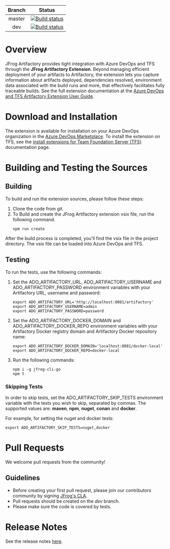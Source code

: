 |Branch|Status|
|:---:|---|
|master|[![Build status](https://ci.appveyor.com/api/projects/status/ki6edykufqy9h5bl/branch/master?svg=true)](https://ci.appveyor.com/project/jfrog-ecosystem/artifactory-vsts-extension/branch/master)
|dev|[![Build status](https://ci.appveyor.com/api/projects/status/ki6edykufqy9h5bl/branch/dev?svg=true)](https://ci.appveyor.com/project/jfrog-ecosystem/artifactory-vsts-extension/branch/dev)|

# Overview
JFrog Artifactory provides tight integration with Azure DevOps and TFS through the **JFrog Artifactory Extension**.
Beyond managing efficient deployment of your artifacts to Artifactory, the extension lets you capture information about artifacts deployed, dependencies resolved, environment data associated with the build runs and more, 
that effectively facilitates fully traceable builds.
See the full extension documentation at the [Azure DevOps and TFS Artifactory Extension User Guide](https://www.jfrog.com/confluence/display/RTF/Azure+DevOps+and+TFS+Artifactory+Extension).

# Download and Installation
The extension is available for installation on your Azure DevOps organization in the [Azure DevOps Marketplace](https://marketplace.visualstudio.com/items?itemName=JFrog.jfrog-artifactory-vsts-extension).
To install the extension on TFS, see the [install extensions for Team Foundation Server (TFS)](https://docs.microsoft.com/en-us/azure/devops/marketplace/get-tfs-extensions?view=tfs-2018#install-extensions-while-connected-to-tfs) documentation page.

# Building and Testing the Sources
## Building
To build and run the extension sources, please follow these steps:
1. Clone the code from git.
2. To Build and create the JFrog Artifactory extension vsix file, run the following command.
    ```
    npm run create
    ```
After the build process is completed, you'll find the vsix file in the project directory.
The vsix file can be loaded into Azure DevOps and TFS.

## Testing
To run the tests, use the following commands:
1. Set the ADO_ARTIFACTORY_URL, ADO_ARTIFACTORY_USERNAME and ADO_ARTIFACTORY_PASSWORD environment variables with your Artifactory URL, username and password:
    ```
    export ADO_ARTIFACTORY_URL='http://localhost:8081/artifactory'
    export ADO_ARTIFACTORY_USERNAME=admin
    export ADO_ARTIFACTORY_PASSWORD=password
    ```
    
2. Set the ADO_ARTIFACTORY_DOCKER_DOMAIN and ADO_ARTIFACTORY_DOCKER_REPO environment variables with your Artifactory Docker registry domain and Artifactory Docker repository name:
    ```
    export ADO_ARTIFACTORY_DOCKER_DOMAIN='localhost:8081/docker-local'
    export ADO_ARTIFACTORY_DOCKER_REPO=docker-local
    ```
    
3. Run the following commands:
    ```
    npm i -g jfrog-cli-go
    npm t
    ```

### Skipping Tests
In order to skip tests, set the ADO_ARTIFACTORY_SKIP_TESTS environment variable with the tests you wish to skip, separated by commas.
The supported values are: **maven**, **npm**, **nuget**, **conan** and **docker**.

For example, for setting the nuget and docker tests:  
```
export ADO_ARTIFACTORY_SKIP_TESTS=nuget,docker
```
    
# Pull Requests
We welcome pull requests from the community!
## Guidelines
* Before creating your first pull request, please join our contributors community by signing [JFrog's CLA](https://secure.echosign.com/public/hostedForm?formid=5IYKLZ2RXB543N).
* Pull requests should be created on the *dev* branch.
* Please make sure the code is covered by tests. 

# Release Notes
See the release notes [here](https://www.jfrog.com/confluence/display/RTF/Azure+DevOps+and+TFS+Artifactory+Extension#AzureDevOpsandTFSArtifactoryExtension-ReleaseNotes).
